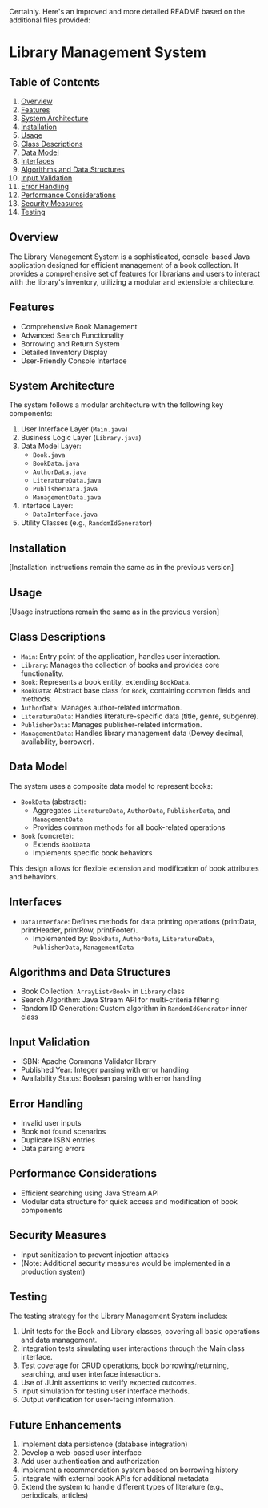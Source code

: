 Certainly. Here's an improved and more detailed README based on the additional files provided:

# Library Management System

## Table of Contents

1. [Overview](#overview)
2. [Features](#features)
3. [System Architecture](#system-architecture)
4. [Installation](#installation)
5. [Usage](#usage)
6. [Class Descriptions](#class-descriptions)
7. [Data Model](#data-model)
8. [Interfaces](#interfaces)
9. [Algorithms and Data Structures](#algorithms-and-data-structures)
10. [Input Validation](#input-validation)
11. [Error Handling](#error-handling)
12. [Performance Considerations](#performance-considerations)
13. [Security Measures](#security-measures)
14. [Testing](#testing)

## Overview

The Library Management System is a sophisticated, console-based Java application designed for efficient management of a book collection. It provides a comprehensive set of features for librarians and users to interact with the library's inventory, utilizing a modular and extensible architecture.

## Features

- Comprehensive Book Management
- Advanced Search Functionality
- Borrowing and Return System
- Detailed Inventory Display
- User-Friendly Console Interface

## System Architecture

The system follows a modular architecture with the following key components:

1. User Interface Layer (`Main.java`)
2. Business Logic Layer (`Library.java`)
3. Data Model Layer:
   - `Book.java`
   - `BookData.java`
   - `AuthorData.java`
   - `LiteratureData.java`
   - `PublisherData.java`
   - `ManagementData.java`
4. Interface Layer:
   - `DataInterface.java`
5. Utility Classes (e.g., `RandomIdGenerator`)

## Installation

[Installation instructions remain the same as in the previous version]

## Usage

[Usage instructions remain the same as in the previous version]

## Class Descriptions

- `Main`: Entry point of the application, handles user interaction.
- `Library`: Manages the collection of books and provides core functionality.
- `Book`: Represents a book entity, extending `BookData`.
- `BookData`: Abstract base class for `Book`, containing common fields and methods.
- `AuthorData`: Manages author-related information.
- `LiteratureData`: Handles literature-specific data (title, genre, subgenre).
- `PublisherData`: Manages publisher-related information.
- `ManagementData`: Handles library management data (Dewey decimal, availability, borrower).

## Data Model

The system uses a composite data model to represent books:

- `BookData` (abstract):
  - Aggregates `LiteratureData`, `AuthorData`, `PublisherData`, and `ManagementData`
  - Provides common methods for all book-related operations
- `Book` (concrete):
  - Extends `BookData`
  - Implements specific book behaviors

This design allows for flexible extension and modification of book attributes and behaviors.

## Interfaces

- `DataInterface`: Defines methods for data printing operations (printData, printHeader, printRow, printFooter).
  - Implemented by: `BookData`, `AuthorData`, `LiteratureData`, `PublisherData`, `ManagementData`

## Algorithms and Data Structures

- Book Collection: `ArrayList<Book>` in `Library` class
- Search Algorithm: Java Stream API for multi-criteria filtering
- Random ID Generation: Custom algorithm in `RandomIdGenerator` inner class

## Input Validation

- ISBN: Apache Commons Validator library
- Published Year: Integer parsing with error handling
- Availability Status: Boolean parsing with error handling

## Error Handling

- Invalid user inputs
- Book not found scenarios
- Duplicate ISBN entries
- Data parsing errors

## Performance Considerations

- Efficient searching using Java Stream API
- Modular data structure for quick access and modification of book components

## Security Measures

- Input sanitization to prevent injection attacks
- (Note: Additional security measures would be implemented in a production system)

## Testing

The testing strategy for the Library Management System includes:

1. Unit tests for the Book and Library classes, covering all basic operations and data management.
2. Integration tests simulating user interactions through the Main class interface.
3. Test coverage for CRUD operations, book borrowing/returning, searching, and user interface interactions.
4. Use of JUnit assertions to verify expected outcomes.
5. Input simulation for testing user interface methods.
6. Output verification for user-facing information.

## Future Enhancements

1. Implement data persistence (database integration)
2. Develop a web-based user interface
3. Add user authentication and authorization
4. Implement a recommendation system based on borrowing history
5. Integrate with external book APIs for additional metadata
6. Extend the system to handle different types of literature (e.g., periodicals, articles)
